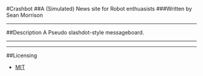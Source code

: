 #Crashbot
##A (Simulated) News site for Robot enthuasists 
###Written by Sean Morrison
***
##Description
A Pseudo slashdot-style messageboard.  
***
***
##Licensing
- [MIT](http://opensource.org/licenses/MIT)

